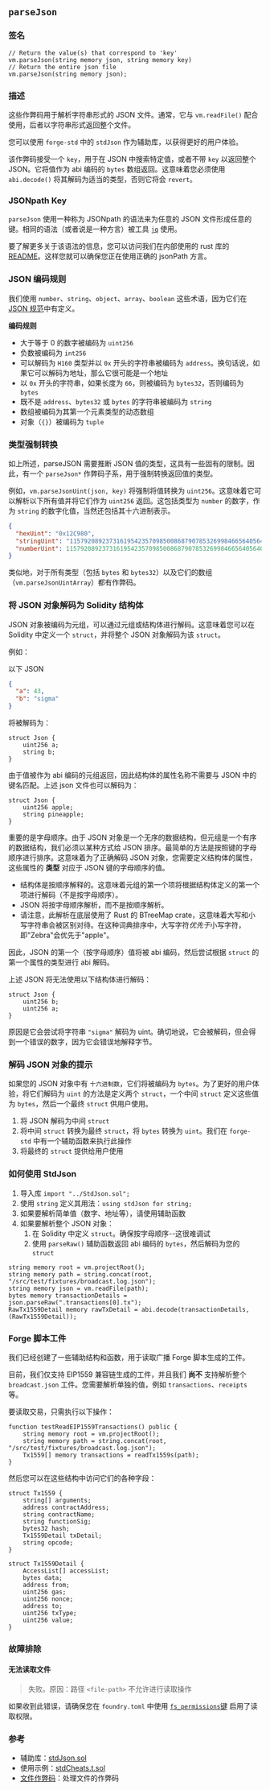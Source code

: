 ## `parseJson`

### 签名

```solidity
// Return the value(s) that correspond to 'key'
vm.parseJson(string memory json, string memory key)
// Return the entire json file
vm.parseJson(string memory json);
```

### 描述

这些作弊码用于解析字符串形式的 JSON 文件。通常，它与 `vm.readFile()` 配合使用，后者以字符串形式返回整个文件。

您可以使用 `forge-std` 中的 `stdJson` 作为辅助库，以获得更好的用户体验。

该作弊码接受一个 `key`，用于在 JSON 中搜索特定值，或者不带 `key` 以返回整个 JSON。它将值作为 abi 编码的 `bytes` 数组返回。这意味着您必须使用 `abi.decode()` 将其解码为适当的类型，否则它将会 `revert`。

### JSONpath Key

`parseJson` 使用一种称为 JSONpath 的语法来为任意的 JSON 文件形成任意的键。相同的语法（或者说是一种方言）被工具 [`jq`](https://stedolan.github.io/jq/) 使用。

要了解更多关于该语法的信息，您可以访问我们在内部使用的 rust 库的 [README](https://crates.io/crates/jsonpath-rust)。这样您就可以确保您正在使用正确的 jsonPath 方言。

### JSON 编码规则

我们使用 `number`、`string`、`object`、`array`、`boolean` 这些术语，因为它们在 [JSON 规范](https://www.w3schools.com/js/js_json_datatypes.asp)中有定义。

**编码规则**

- 大于等于 0 的数字被编码为 `uint256`
- 负数被编码为 `int256`
- 可以解码为 `H160` 类型并以 `0x` 开头的字符串被编码为 `address`。换句话说，如果它可以解码为地址，那么它很可能是一个地址
- 以 `0x` 开头的字符串，如果长度为 `66`，则被编码为 `bytes32`，否则编码为 `bytes`
- 既不是 `address`、`bytes32` 或 `bytes` 的字符串被编码为 `string`
- 数组被编码为其第一个元素类型的动态数组
- 对象（`{}`）被编码为 `tuple`

### 类型强制转换

如上所述，parseJSON 需要推断 JSON 值的类型，这具有一些固有的限制。因此，有一个 `parseJson*` 作弊码子系，用于强制转换返回值的类型。

例如，`vm.parseJsonUint(json, key)` 将强制将值转换为 `uint256`。这意味着它可以解析以下所有值并将它们作为 `uint256` 返回。这包括类型为 `number` 的数字，作为 `string` 的数字化值，当然还包括其十六进制表示。

```json
{
  "hexUint": "0x12C980",
  "stringUint": "115792089237316195423570985008687907853269984665640564039457584007913129639935",
  "numberUint": 115792089237316195423570985008687907853269984665640564039457584007913129639935
}
```

类似地，对于所有类型（包括 `bytes` 和 `bytes32`）以及它们的数组（`vm.parseJsonUintArray`）都有作弊码。

### 将 JSON 对象解码为 Solidity 结构体

JSON 对象被编码为元组，可以通过元组或结构体进行解码。这意味着您可以在 Solidity 中定义一个 `struct`，并将整个 JSON 对象解码为该 `struct`。

例如：

以下 JSON

```json
{
  "a": 43,
  "b": "sigma"
}
```

将被解码为：

```solidity
struct Json {
    uint256 a;
    string b;
}
```

由于值被作为 abi 编码的元组返回，因此结构体的属性名称不需要与 JSON 中的键名匹配。上述 json 文件也可以解码为：

```solidity
struct Json {
    uint256 apple;
    string pineapple;
}
```

重要的是字母顺序。由于 JSON 对象是一个无序的数据结构，但元组是一个有序的数据结构，我们必须以某种方式给 JSON 排序。最简单的方法是按照键的字母顺序进行排序。这意味着为了正确解码 JSON 对象，您需要定义结构体的属性，这些属性的 **类型** 对应于 JSON 键的字母顺序的值。

- 结构体是按顺序解释的。这意味着元组的第一个项将根据结构体定义的第一个项进行解码（不是按字母顺序）。
- JSON 将按字母顺序解析，而不是按顺序解析。
- 请注意，此解析在底层使用了 Rust 的 BTreeMap crate，这意味着大写和小写字符串会被区别对待。在这种词典排序中，大写字符*优先于*小写字符，即"Zebra"会优先于"apple"。

因此，JSON 的第一个（按字母顺序）值将被 abi 编码，然后尝试根据 `struct` 的第一个属性的类型进行 abi 解码。

上述 JSON 将无法使用以下结构体进行解码：

```solidity
struct Json {
    uint256 b;
    uint256 a;
}
```

原因是它会尝试将字符串 `"sigma"` 解码为 uint。确切地说，它会被解码，但会得到一个错误的数字，因为它会错误地解释字节。

### 解码 JSON 对象的提示

如果您的 JSON 对象中有 `十六进制数`，它们将被编码为 `bytes`。为了更好的用户体验，将它们解码为 `uint` 的方法是定义两个 `struct`，一个中间 `struct` 定义这些值为 `bytes`，然后一个最终 `struct` 供用户使用。

1. 将 JSON 解码为中间 `struct`
2. 将中间 `struct` 转换为最终 `struct`，将 `bytes` 转换为 `uint`。我们在 `forge-std` 中有一个辅助函数来执行此操作
3. 将最终的 `struct` 提供给用户使用

### 如何使用 StdJson

1. 导入库 `import "../StdJson.sol";`
2. 使用 `string` 定义其用法：`using stdJson for string;`
3. 如果要解析简单值（数字、地址等），请使用辅助函数
4. 如果要解析整个 JSON 对象：
   1. 在 Solidity 中定义 `struct`。确保按字母顺序--这很难调试
   2. 使用 `parseRaw()` 辅助函数返回 abi 编码的 `bytes`，然后解码为您的 `struct`

```solidity
string memory root = vm.projectRoot();
string memory path = string.concat(root, "/src/test/fixtures/broadcast.log.json");
string memory json = vm.readFile(path);
bytes memory transactionDetails = json.parseRaw(".transactions[0].tx");
RawTx1559Detail memory rawTxDetail = abi.decode(transactionDetails, (RawTx1559Detail));
```

### Forge 脚本工件

我们已经创建了一些辅助结构和函数，用于读取广播 Forge 脚本生成的工件。

目前，我们仅支持 EIP1559 兼容链生成的工件，并且我们 **尚不** 支持解析整个 `broadcast.json` 工件。您需要解析单独的值，例如 `transactions`、`receipts` 等。

要读取交易，只需执行以下操作：

```solidity
function testReadEIP1559Transactions() public {
    string memory root = vm.projectRoot();
    string memory path = string.concat(root, "/src/test/fixtures/broadcast.log.json");
    Tx1559[] memory transactions = readTx1559s(path);
}
```

然后您可以在这些结构中访问它们的各种字段：

```solidity
struct Tx1559 {
    string[] arguments;
    address contractAddress;
    string contractName;
    string functionSig;
    bytes32 hash;
    Tx1559Detail txDetail;
    string opcode;
}

struct Tx1559Detail {
    AccessList[] accessList;
    bytes data;
    address from;
    uint256 gas;
    uint256 nonce;
    address to;
    uint256 txType;
    uint256 value;
}
```

### 故障排除

#### 无法读取文件

> 失败。原因：路径 `<file-path>` 不允许进行读取操作

如果收到此错误，请确保您在 `foundry.toml` 中使用 [`fs_permissions`键](./fs.md) 启用了读取权限。

### 参考

- 辅助库：[stdJson.sol](https://github.com/foundry-rs/forge-std/blob/master/src/StdJson.sol)
- 使用示例：[stdCheats.t.sol](https://github.com/foundry-rs/forge-std/blob/ca8d6e00ea9cb035f6856ff732203c9a3c48b966/src/test/StdCheats.t.sol#L206)
- [文件作弊码](./fs.md)：处理文件的作弊码